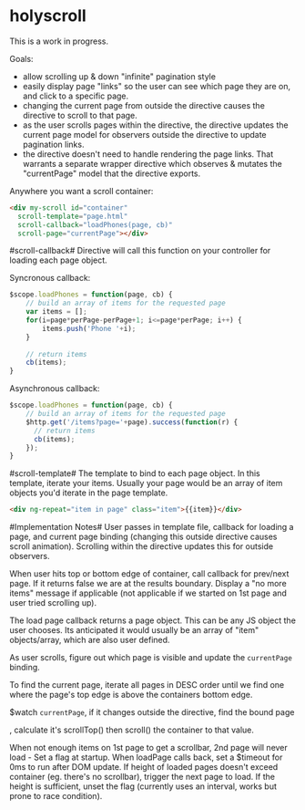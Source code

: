 holyscroll
==========

This is a work in progress.

Goals:
- allow scrolling up & down "infinite" pagination style
- easily display page "links" so the user can see which page they are on, and click to a specific page.
- changing the current page from outside the directive causes the directive to scroll to that page.
- as the user scrolls pages within the directive, the directive updates the current page model for observers outside the directive to update pagination links.
- the directive doesn't need to handle rendering the page links. That warrants a separate wrapper directive which observes & mutates the "currentPage" model that the directive exports.

Anywhere you want a scroll container:
```html
<div my-scroll id="container"
  scroll-template="page.html" 
  scroll-callback="loadPhones(page, cb)"
  scroll-page="currentPage"></div>
```

#scroll-callback#
Directive will call this function on your controller for loading each page object.

Syncronous callback:
```js
$scope.loadPhones = function(page, cb) {
    // build an array of items for the requested page
    var items = [];
    for(i=page*perPage-perPage+1; i<=page*perPage; i++) {
        items.push('Phone '+i);
    }
    
    // return items
    cb(items);
}
```

Asynchronous callback:
```js
$scope.loadPhones = function(page, cb) {
    // build an array of items for the requested page
    $http.get('/items?page='+page).success(function(r) {
      // return items
      cb(items);
    });
}
```

#scroll-template#
The template to bind to each page object. In this template, iterate your items. Usually your page would be an array of item objects you'd iterate in the page template.
```html
<div ng-repeat="item in page" class="item">{{item}}</div>
```

#Implementation Notes#
User passes in template file, callback for loading a page, and current page binding (changing this outside directive causes scroll animation). Scrolling within the directive updates this for outside observers.

When user hits top or bottom edge of container, call callback for prev/next page. If it returns false we are at the results boundary. Display a "no more items" message if applicable (not applicable if we started on 1st page and user tried scrolling up).

The load page callback returns a page object. This can be any JS object the user chooses. Its anticipated it would usually be an array of "item" objects/array, which are also user defined.

As user scrolls, figure out which page is visible and update the `currentPage` binding.

To find the current page, iterate all pages in DESC order until we find one where the page's top edge is above the containers bottom edge.

$watch `currentPage`, if it changes outside the directive, find the bound page <div>, calculate it's scrollTop() then scroll() the container to that value.

When not enough items on 1st page to get a scrollbar, 2nd page will never load - Set a flag at startup. When loadPage calls back, set a $timeout for 0ms to run after DOM update. If height of loaded pages doesn't exceed container (eg. there's no scrollbar), trigger the next page to load. If the height is sufficient, unset the flag (currently uses an interval, works but prone to race condition).



